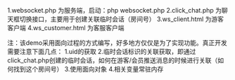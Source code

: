 1.websocket.php 为服务端，启动：php websocket.php
2.click_chat.php 为聊天框切换接口，主要用于创建关联临时会话（房间号）
3.ws_client.html 为游客客户端
4.ws_customer.html 为客服客户端

注：该demo采用面向过程的方式编写，好多地方仅仅是为了实现功能。真正开发需要注意下面几点：
1.uid的获取
2.临时会话标识的关联获取，即通过click_chat.php创建的临时会话，如何在游客/会员推送消息的时候进行关联（如何找到这个房间号）
3.使用面向对象
4.相关变量常驻内存